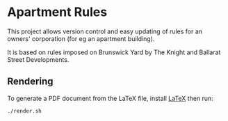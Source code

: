 # Apartment Rules
This project allows version control and easy updating of rules for an owners' corporation (for eg an apartment building).

It is based on rules imposed on Brunswick Yard by The Knight and Ballarat Street Developments.

## Rendering
To generate a PDF document from the LaTeX file, install [LaTeX](https://www.latex-project.org/about/) then run:
```shell
./render.sh
```
